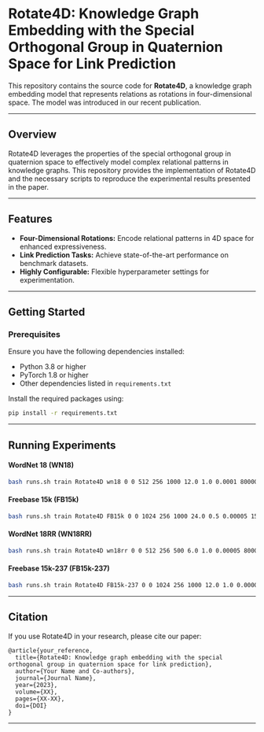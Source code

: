 # Rotate4D: Knowledge Graph Embedding with the Special Orthogonal Group in Quaternion Space for Link Prediction

This repository contains the source code for **Rotate4D**, a knowledge graph embedding model that represents relations as rotations in four-dimensional space. The model was introduced in our recent publication.

---

## Overview
Rotate4D leverages the properties of the special orthogonal group in quaternion space to effectively model complex relational patterns in knowledge graphs. This repository provides the implementation of Rotate4D and the necessary scripts to reproduce the experimental results presented in the paper.

---

## Features
- **Four-Dimensional Rotations:** Encode relational patterns in 4D space for enhanced expressiveness.
- **Link Prediction Tasks:** Achieve state-of-the-art performance on benchmark datasets.
- **Highly Configurable:** Flexible hyperparameter settings for experimentation.

---

## Getting Started

### Prerequisites
Ensure you have the following dependencies installed:
- Python 3.8 or higher
- PyTorch 1.8 or higher
- Other dependencies listed in `requirements.txt`

Install the required packages using:
```bash
pip install -r requirements.txt
```

---

## Running Experiments

#### WordNet 18 (WN18)
```bash
bash runs.sh train Rotate4D wn18 0 0 512 256 1000 12.0 1.0 0.0001 80000 8 0 2 --disable_adv
```

#### Freebase 15k (FB15k)
```bash
bash runs.sh train Rotate4D FB15k 0 0 1024 256 1000 24.0 0.5 0.00005 150000 8 0 2
```

#### WordNet 18RR (WN18RR)
```bash
bash runs.sh train Rotate4D wn18rr 0 0 512 256 500 6.0 1.0 0.00005 80000 8 0.1 1 --disable_adv
```

#### Freebase 15k-237 (FB15k-237)
```bash
bash runs.sh train Rotate4D FB15k-237 0 0 1024 256 1000 12.0 1.0 0.00005 100000 8 0 2
```

---

## Citation
If you use Rotate4D in your research, please cite our paper:
```
@article{your_reference,
  title={Rotate4D: Knowledge graph embedding with the special orthogonal group in quaternion space for link prediction},
  author={Your Name and Co-authors},
  journal={Journal Name},
  year={2023},
  volume={XX},
  pages={XX-XX},
  doi={DOI}
}
```

---
